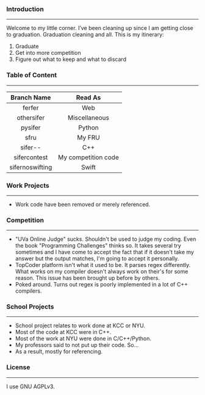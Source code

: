 ### Introduction
---
Welcome to my little corner. I’ve been cleaning up since I am getting close to graduation. Graduation cleaning and all.
This is my itinerary:
1. Graduate
2. Get into more competition
3. Figure out what to keep and what to discard

### Table of Content
---
| Branch Name      | Read As             |
|:----------------:|:-------------------:|
| ferfer           | Web                 |
| othersifer       | Miscellaneous       |
| pysifer          | Python              |
| sfru             | My FRU              |
| sifer--          | C++                 |
| sifercontest     | My competition code |
| sifernoswifting  | Swift               |

### Work Projects
---
* Work code have been removed or merely referenced. 

### Competition
--- 
* "UVa Online Judge" sucks. Shouldn't be used to judge my coding. Even the book "Programming Challenges" thinks so. It takes several try sometimes and I have come to accept the fact that if it doesn't take my answer but the output matches, I'm going to accept it personally.
* TopCoder platform isn't what it used to be. It parses regex differently. What works on my compiler doesn't always work on their's for some reason. This issue has been brought up before by others.
* Poked around. Turns out regex is poorly implemented in a lot of C++ compilers.

### School Projects
---
* School project relates to work done at KCC or NYU. 
* Most of the code at KCC were in C++. 
* Most of the work at NYU were done in C/C++/Python. 
* My professors said to not put up their code. So...
* As a result, mostly for referencing.  

### License
---
I use GNU AGPLv3. 
